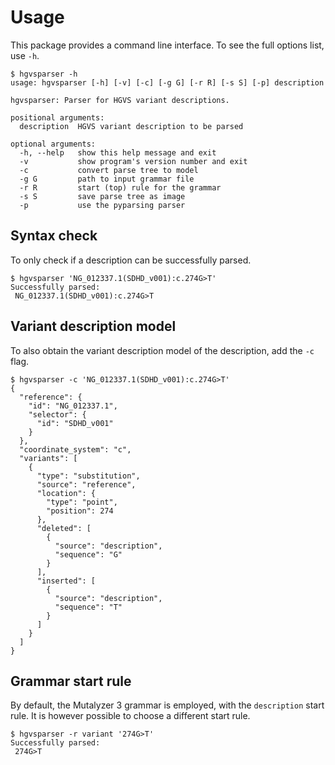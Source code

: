 # Usage

This package provides a command line interface. To see the full options list,
use `-h`.

```console
$ hgvsparser -h
usage: hgvsparser [-h] [-v] [-c] [-g G] [-r R] [-s S] [-p] description

hgvsparser: Parser for HGVS variant descriptions.

positional arguments:
  description  HGVS variant description to be parsed

optional arguments:
  -h, --help   show this help message and exit
  -v           show program's version number and exit
  -c           convert parse tree to model
  -g G         path to input grammar file
  -r R         start (top) rule for the grammar
  -s S         save parse tree as image
  -p           use the pyparsing parser
```

## Syntax check
To only check if a description can be successfully parsed.

```console
$ hgvsparser 'NG_012337.1(SDHD_v001):c.274G>T'
Successfully parsed:
 NG_012337.1(SDHD_v001):c.274G>T
```

## Variant description model
To also obtain the variant description model of the description, add the
`-c` flag.

```console
$ hgvsparser -c 'NG_012337.1(SDHD_v001):c.274G>T'
{
  "reference": {
    "id": "NG_012337.1",
    "selector": {
      "id": "SDHD_v001"
    }
  },
  "coordinate_system": "c",
  "variants": [
    {
      "type": "substitution",
      "source": "reference",
      "location": {
        "type": "point",
        "position": 274
      },
      "deleted": [
        {
          "source": "description",
          "sequence": "G"
        }
      ],
      "inserted": [
        {
          "source": "description",
          "sequence": "T"
        }
      ]
    }
  ]
}
```

## Grammar start rule
By default, the Mutalyzer 3 grammar is employed, with the `description` start
rule. It is however possible to choose a different start rule.

```console
$ hgvsparser -r variant '274G>T'
Successfully parsed:
 274G>T
```
